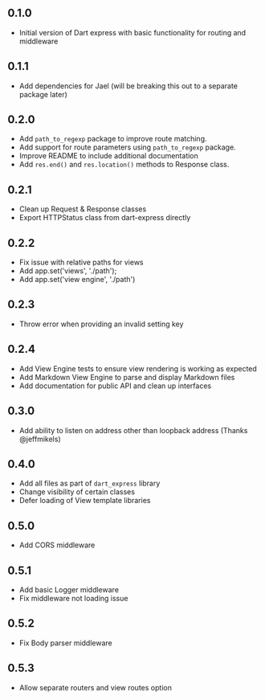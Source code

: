 ## 0.1.0

- Initial version of Dart express with basic functionality for routing and middleware

## 0.1.1

- Add dependencies for Jael (will be breaking this out to a separate package later)

## 0.2.0

- Add `path_to_regexp` package to improve route matching.
- Add support for route parameters using `path_to_regexp` package.
- Improve README to include additional documentation
- Add `res.end()` and `res.location()` methods to Response class.

## 0.2.1

- Clean up Request & Response classes
- Export HTTPStatus class from dart-express directly

## 0.2.2

- Fix issue with relative paths for views
- Add app.set('views', './path');
- Add app.set('view engine', './path')

## 0.2.3

- Throw error when providing an invalid setting key

## 0.2.4

- Add View Engine tests to ensure view rendering is working as expected
- Add Markdown View Engine to parse and display Markdown files
- Add documentation for public API and clean up interfaces

## 0.3.0

- Add ability to listen on address other than loopback address (Thanks @jeffmikels)

## 0.4.0

- Add all files as part of `dart_express` library
- Change visibility of certain classes
- Defer loading of View template libraries

## 0.5.0

- Add CORS middleware

## 0.5.1

- Add basic Logger middleware
- Fix middleware not loading issue

## 0.5.2

- Fix Body parser middleware

## 0.5.3

- Allow separate routers and view routes option
